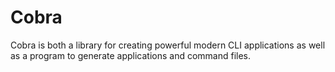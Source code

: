 #  Cobra


Cobra is both a library for creating powerful modern CLI applications as well as a program to generate applications and command files.
